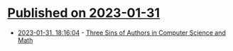 # [Published on 2023-01-31](index.md)

* [2023-01-31, 18:16:04](https://lobste.rs/s/ajvbyf/three_sins_authors_computer_science_math) - [Three Sins of Authors in Computer Science and Math](https://www.cs.cmu.edu/~jrs/sins.html)
